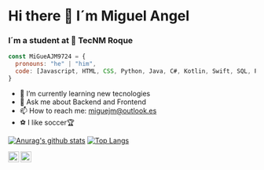 # Hi there 👋 I´m Miguel Angel
### I´m a student at 🐐 TecNM Roque 

```javascript
const MiGueAJM9724 = {
  pronouns: "he" | "him",
  code: [Javascript, HTML, CSS, Python, Java, C#, Kotlin, Swift, SQL, PHP]
}
```
- 🌱 I’m currently learning new tecnologies
- 💬 Ask me about Backend and Frontend
- 📫 How to reach me: miguejm@outlook.es
- ⚽️ I like soccer🏆 

[![Anurag's github stats](https://github-readme-stats.vercel.app/api?username=MiGueAJM9724&show_icons=true&theme=dark)](https://github.com/anuraghazra/github-readme-stats) 
[![Top Langs](https://github-readme-stats.vercel.app/api/top-langs/?username=MiGueAJM9724&layout=compact&show_icons=true&theme=dark)](https://github.com/anuraghazra/github-readme-stats)

<a href="https://twitter.com/8bithemant">
  <img align="left" alt="Hemant Joshi| Twitter" width="22px" src="https://cdn.jsdelivr.net/npm/simple-icons@v3/icons/twitter.svg" />
</a>
<a href="https://www.instagram.com/hemant.gz/">
  <img align="left" alt="Instagram" width="22px" src="https://cdn.jsdelivr.net/npm/simple-icons@v3/icons/instagram.svg" />
</a>
